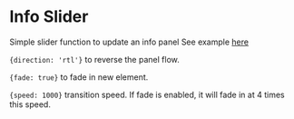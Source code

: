 # Info Slider
Simple slider function to update an info panel
See example [here](http://kyleconkright.github.io/info-slider/)

`{direction: 'rtl'}` to reverse the panel flow.

`{fade: true}` to fade in new element.

`{speed: 1000}` transition speed. If fade is enabled, it will fade in at 4 times this speed.


